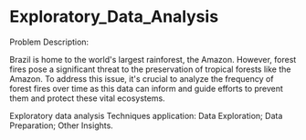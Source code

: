# Exploratory_Data_Analysis

Problem Description:

Brazil is home to the world's largest rainforest, the Amazon. However, forest fires pose a significant threat to the preservation of tropical forests like the Amazon. To address this issue, it's crucial to analyze the frequency of forest fires over time as this data can inform and guide efforts to prevent them and protect these vital ecosystems.

Exploratory data analysis Techniques application:
Data Exploration;
Data Preparation;
Other Insights.
